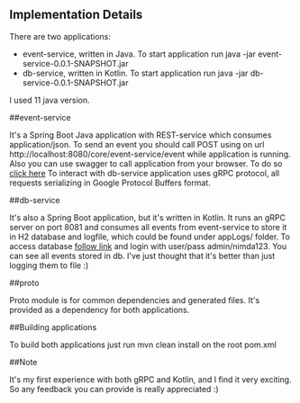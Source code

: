 ## Implementation Details

There are two applications: 
- event-service, written in Java. To start application run
    java -jar event-service-0.0.1-SNAPSHOT.jar
- db-service, written in Kotlin. To start application run
    java -jar db-service-0.0.1-SNAPSHOT.jar 
  
I used 11 java version. 
  
##event-service

It's a Spring Boot Java application with REST-service which consumes application/json. 
To send an event you should call POST using on url  http://localhost:8080/core/event-service/event
while application is running. Also you can use swagger to call application from your browser.
To do so [click here](http://localhost:8080/core/event-service/swagger-ui.html)
To interact with db-service application uses gRPC protocol, all requests serializing 
in Google Protocol Buffers format.

##db-service

It's also a Spring Boot application, but it's written in Kotlin. It runs an gRPC server
on port 8081 and consumes all events from event-service to store it in H2 database and
logfile, which could be found under appLogs/ folder. To access database [follow link](http://localhost:8082/h2)
and login with user/pass admin/nimda123. You can see all events stored in db. 
I've just thought that it's better than just logging them to file :)

##proto

Proto module is for common dependencies and generated files. It's provided as
a dependency for both applications.

##Building applications

To build both applications just run mvn clean install on the root pom.xml 

##Note

It's my first experience with both gRPC and Kotlin, and I find it very
exciting. So any feedback you can provide is really appreciated :)